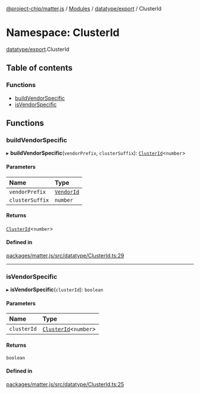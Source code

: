 [@project-chip/matter.js](../README.md) / [Modules](../modules.md) / [datatype/export](datatype_export.md) / ClusterId

# Namespace: ClusterId

[datatype/export](datatype_export.md).ClusterId

## Table of contents

### Functions

- [buildVendorSpecific](datatype_export.ClusterId.md#buildvendorspecific)
- [isVendorSpecific](datatype_export.ClusterId.md#isvendorspecific)

## Functions

### buildVendorSpecific

▸ **buildVendorSpecific**(`vendorPrefix`, `clusterSuffix`): [`ClusterId`](datatype_export.md#clusterid)\<`number`\>

#### Parameters

| Name | Type |
| :------ | :------ |
| `vendorPrefix` | [`VendorId`](datatype_export.md#vendorid) |
| `clusterSuffix` | `number` |

#### Returns

[`ClusterId`](datatype_export.md#clusterid)\<`number`\>

#### Defined in

[packages/matter.js/src/datatype/ClusterId.ts:29](https://github.com/project-chip/matter.js/blob/558e12c94a201592c28c7bc0743705360b3e5ca6/packages/matter.js/src/datatype/ClusterId.ts#L29)

___

### isVendorSpecific

▸ **isVendorSpecific**(`clusterId`): `boolean`

#### Parameters

| Name | Type |
| :------ | :------ |
| `clusterId` | [`ClusterId`](datatype_export.md#clusterid)\<`number`\> |

#### Returns

`boolean`

#### Defined in

[packages/matter.js/src/datatype/ClusterId.ts:25](https://github.com/project-chip/matter.js/blob/558e12c94a201592c28c7bc0743705360b3e5ca6/packages/matter.js/src/datatype/ClusterId.ts#L25)
